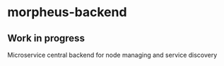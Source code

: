 # morpheus-backend
## Work in progress
Microservice central backend for node managing and service discovery
